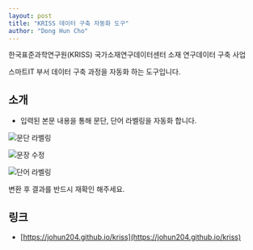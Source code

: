 ```yaml
---
layout: post
title: "KRISS 데이터 구축 자동화 도구"
author: "Dong Hun Cho"
---
```


한국표준과학연구원(KRISS) 국가소재연구데이터센터 소재 연구데이터 구축 사업

스마트IT 부서 데이터 구축 과정을 자동화 하는 도구입니다.


## 소개
* 입력된 본문 내용을 통해 문단, 단어 라벨링을 자동화 합니다.

![문단 라벨링](https://raw.githubusercontent.com/johun204/kriss-study-help/main/img/4.png)

![문장 수정](https://raw.githubusercontent.com/johun204/kriss-study-help/main/img/6.png)

![단어 라벨링](https://raw.githubusercontent.com/johun204/kriss-study-help/main/img/7.png)

변환 후 결과를 반드시 재확인 해주세요.



## 링크
* [https://johun204.github.io/kriss](https://johun204.github.io/kriss) 
